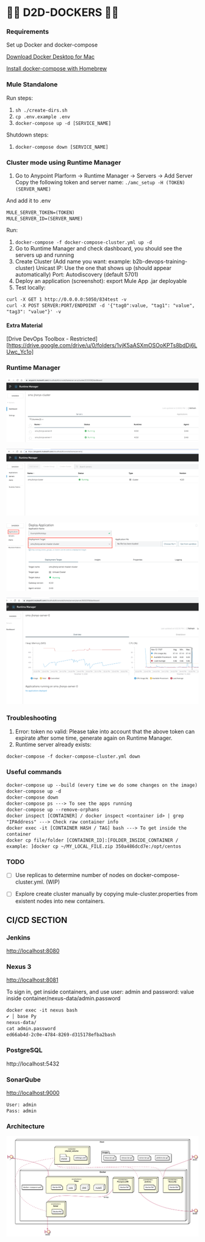 # 🐳🐳 D2D-DOCKERS 🐳🐳

### Requirements 
Set up Docker and docker-compose

[Download Docker Desktop for Mac](https://www.docker.com/get-started) 

[Install docker-compose with Homebrew](https://formulae.brew.sh/formula/docker-compose)

### Mule Standalone 
Run steps: 
1. `sh ./create-dirs.sh`
2. `cp .env.example .env`
3. `docker-compose up -d [SERVICE_NAME]`

Shutdown steps:
1. `docker-compose down [SERVICE_NAME]`

### Cluster mode using Runtime Manager

1. Go to Anypoint Plarform -> Runtime Manager -> Servers -> Add Server
Copy the following token and server name:
`./amc_setup -H (TOKEN) (SERVER_NAME)`

And add it to .env
```
MULE_SERVER_TOKEN=(TOKEN)
MULE_SERVER_ID=(SERVER_NAME)
```

Run:
1. `docker-compose -f docker-compose-cluster.yml up -d`
2. Go to Runtime Manager and check dashboard, you should see the servers up and running
3. Create Cluster (Add name you want: example: b2b-devops-training-cluster)
    Unicast
    IP: Use the one that shows up (should appear automatically)
    Port: Autodiscovery (default 5701)
4. Deploy an application (screenshot): export Mule App .jar deployable
5. Test locally: 
```
curl -X GET 1 http://0.0.0.0:5050/834test -v
curl -X POST SERVER:PORT/ENDPOINT -d '{"tag0":value, "tag1": "value", "tag3": "value"}' -v
```         

#### Extra Material
[Drive DevOps Toolbox - Restricted][https://drive.google.com/drive/u/0/folders/1vjK5aASXmOSOoKPTs8bdDj6LUwc_Yc1o]

### Runtime Manager

![](runtime-servers.png)

![](runtime-manager-cluster-dashboard.png)

![](add-mule-app-to-runtime.png)

![](runtime-manager-cpu.png)

### Troubleshooting
1. Error: token no valid: Please take into account that the above token can expirate after some time, generate again on Runtime Manager.
2. Runtime server already exists: 
```
docker-compose -f docker-compose-cluster.yml down
``` 

### Useful commands
```
docker-compose up --build (every time we do some changes on the image)
docker-compose up -d
docker-compose down
docker-compose ps ---> To see the apps running
docker-compose up --remove-orphans
docker inspect [CONTAINER] / docker inspect <container id> | grep "IPAddress" ---> Check raw container info
docker exec -it [CONTAINER HASH / TAG] bash ---> To get inside the container
docker cp file/folder [CONTAINER_ID]:[FOLDER_INSIDE_CONTAINER / example: ]docker cp ~/MY_LOCAL_FILE.zip 350a486dcd7e:/opt/centos         
```

### TODO
- [ ] Use replicas to determine number of nodes on docker-compose-cluster.yml. (WIP)
- [ ] Explore create cluster manually by copying mule-cluster.properties from existent nodes into new containers.


## CI/CD SECTION

### Jenkins
[http://localhost:8080](http://localhost:8080)

### Nexus 3
[http://localhost:8081](http://localhost:8081)


To sign in, get inside containers, and use user: admin and password: value inside container/nexus-data/admin.password
```
docker exec -it nexus bash                                                                                                                       ✔ │ base Py 
nexus-data/
cat admin.password 
ed66ab4d-2c0e-4784-8269-d315178efba2bash 
```

### PostgreSQL
http://localhost:5432

### SonarQube
[http://localhost:9000](http://localhost:9000)
```
User: admin
Pass: admin
```

### Architecture
![](DockerArch.png)
